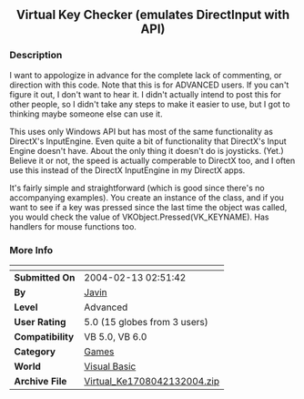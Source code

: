 ﻿<div align="center">

## Virtual Key Checker \(emulates DirectInput with API\)


</div>

### Description

I want to appologize in advance for the complete lack of commenting, or direction with this code. Note that this is for ADVANCED users. If you can't figure it out, I don't want to hear it. I didn't actually intend to post this for other people, so I didn't take any steps to make it easier to use, but I got to thinking maybe someone else can use it.

This uses only Windows API but has most of the same functionality as DirectX's InputEngine. Even quite a bit of functionality that DirectX's Input Engine doesn't have. About the only thing it doesn't do is joysticks. (Yet.) Believe it or not, the speed is actually comperable to DirectX too, and I often use this instead of the DirectX InputEngine in my DirectX apps.

It's fairly simple and straightforward (which is good since there's no accompanying examples). You create an instance of the class, and if you want to see if a key was pressed since the last time the object was called, you would check the value of VKObject.Pressed(VK_KEYNAME). Has handlers for mouse functions too.
 
### More Info
 


<span>             |<span>
---                |---
**Submitted On**   |2004-02-13 02:51:42
**By**             |[Javin](https://github.com/Planet-Source-Code/PSCIndex/blob/master/ByAuthor/javin.md)
**Level**          |Advanced
**User Rating**    |5.0 (15 globes from 3 users)
**Compatibility**  |VB 5\.0, VB 6\.0
**Category**       |[Games](https://github.com/Planet-Source-Code/PSCIndex/blob/master/ByCategory/games__1-38.md)
**World**          |[Visual Basic](https://github.com/Planet-Source-Code/PSCIndex/blob/master/ByWorld/visual-basic.md)
**Archive File**   |[Virtual\_Ke1708042132004\.zip](https://github.com/Planet-Source-Code/javin-virtual-key-checker-emulates-directinput-with-api__1-51709/archive/master.zip)








